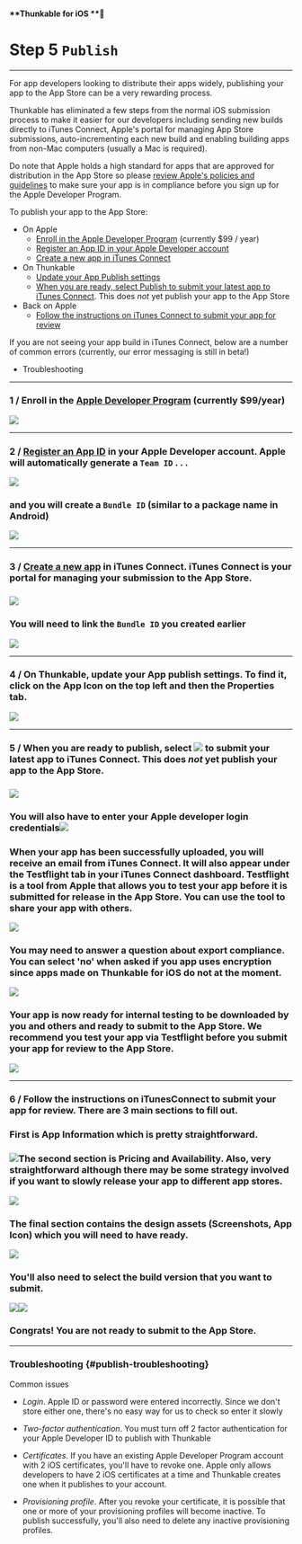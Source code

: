 #### **Thunkable for iOS **

# Step 5 `Publish`

---

For app developers looking to distribute their apps widely, publishing your app to the App Store can be a very rewarding process.

Thunkable has eliminated a few steps from the normal iOS submission process to make it easier for our developers including sending new builds directly to iTunes Connect, Apple's portal for managing App Store submissions, auto-incrementing each new build and enabling building apps from non-Mac computers \(usually a Mac is required\).

Do note that Apple holds a high standard for apps that are approved for distribution in the App Store so please [review Apple's policies and guidelines](https://developer.apple.com/app-store/review/guidelines/) to make sure your app is in compliance before you sign up for the Apple Developer Program.

To publish your app to the App Store:

* On Apple
  * [Enroll in the Apple Developer Program](#1--enroll-in-the-apple-developer-program-currently-99year) \(currently $99 / year\)
  * [Register an App ID in your Apple Developer account ](#2--register-an-app-id-in-your-apple-developer-account-apple-will-automatically-generate-a-team-id----)
  * [Create a new app in iTunes Connect](#3--create-a-new-app-in-itunes-connect-itunes-connect-is-your-portal-for-managing-your-submission-to-the-app-store)
* On Thunkable
  * [Update your App Publish settings](#4--on-thunkable-update-your-app-publish-settings-to-find-it-click-on-the-app-icon-on-the-top-left-and-then-the-properties-tab)
  * [When you are ready, select Publish to submit your latest app to iTunes Connect](#5--when-you-are-ready-to-publish-select----to-submit-your-latest-app-to-itunes-connect-this-does-not-yet-publish-your-app-to-the-app-store). This does _not_ yet publish your app to the App Store
* Back on Apple
  * [Follow the instructions on iTunes Connect to submit your app for review](#6--follow-the-instructions-on-itunesconnect-to-submit-your-app-for-review-there-are-3-main-sections-to-fill-out)

If you are not seeing your app build in iTunes Connect, below are a number of common errors \(currently, our error messaging is still in beta!\)

* Troubleshooting

---

### 1 / Enroll in the [Apple Developer Program](https://developer.apple.com/programs/) \(currently $99/year\)

![](/assets/publish-ios-fig-1.png)

---

### 2 / [Register an App ID](https://developer.apple.com/account/ios/identifier/bundle/create) in your Apple Developer account. Apple will automatically generate a `Team ID` . . .

![](/assets/publish-ios-fig-4.png)

### and you will create a `Bundle ID` \(similar to a package name in Android\)

![](/assets/publish-ios-fig-5.png)

---

### 3 / [Create a new app](https://itunesconnect.apple.com/) in iTunes Connect. iTunes Connect is your portal for managing your submission to the App Store.

### ![](/assets/publish-ios-fig-6.png)

### You will need to link the `Bundle ID` you created earlier

![](/assets/publish-ios-fig-7.png)

---

### 4 / On Thunkable, update your App publish settings. To find it, click on the App Icon on the top left and then the Properties tab.

![](/assets/publish-ios-fig-8.png)

---

### 5 / When you are ready to publish, select ![](/assets/publish-ios.png)  to submit your latest app to iTunes Connect. This does _not_ yet publish your app to the App Store.

### ![](/assets/publish-ios-fig-2.png)

### You will also have to enter your Apple developer login credentials![](/assets/publish-ios-fig-3.png)

### When your app has been successfully uploaded, you will receive an email from iTunes Connect. It will also appear under the Testflight tab in your iTunes Connect dashboard. Testflight is a tool from Apple that allows you to test your app before it is submitted for release in the App Store. You can use the tool to share your app with others.

![](/assets/publish-ios-fig-9.png)

### You may need to answer a question about export compliance. You can select 'no' when asked if you app uses encryption since apps made on Thunkable for iOS do not at the moment.

![](/assets/publish-ios-fig-10.png)

### Your app is now ready for internal testing to be downloaded by you and others and ready to submit to the App Store. We recommend you test your app via Testflight before you submit your app for review to the App Store.

![](/assets/publish-ios-fig-11.png)

---

### 6 / Follow the instructions on iTunesConnect to submit your app for review. There are 3 main sections to fill out.

### First is App Information which is pretty straightforward.

### ![](/assets/publish-ios-fig-12.png)The second section is Pricing and Availability. Also, very straightforward although there may be some strategy involved if you want to slowly release your app to different app stores.

![](/assets/publish-ios-fig-13.png)

### The final section contains the design assets \(Screenshots, App Icon\) which you will need to have ready.

![](/assets/publish-ios-fig-14.png)

### You'll also need to select the build version that you want to submit.

![](/assets/publish-ios-fig-15.png)![](/assets/publish-ios-fig-16.png)

### Congrats! You are not ready to submit to the App Store.

---

### Troubleshooting {#publish-troubleshooting}

Common issues

* _Login_. Apple ID or password were entered incorrectly.  Since we don't store either one, there's no easy way for us to check so enter it slowly
* _Two-factor authentication_. You must turn off 2 factor authentication for your Apple Developer ID to publish with Thunkable

* _Certificates_. If you have an existing Apple Developer Program account with 2 iOS certificates, you'll have to revoke one. Apple only allows developers to have 2 iOS certificates at a time and Thunkable creates one when it publishes to your account.

* _Provisioning profile_. After you revoke your certificate, it is possible that one or more of your provisioning profiles will become inactive.  To publish successfully, you'll also need to delete any inactive provisioning profiles.



